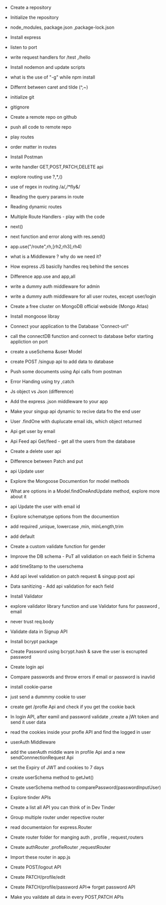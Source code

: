 - Create a repository
- Initialize the repository
- node_modules, package.json ,package-lock.json
- Install express
- listen to port
- write request handlers for /test ,/hello
- Install nodemon and update scripts
- what is the use of "-g" while npm install
- Differnt between caret and tilde (^,~)

- initialize git
- gitignore
- Create a remote repo on github
- push all code to remote repo
- play routes
- order matter in routes
- Install Postman
- write handler GET,POST,PATCH,DELETE api
- explore routing use ?,\*,()
- use of regex in routing /a/,/\*fly&/
- Reading the query params in route
- Reading dynamic routes

- Multiple Route Handlers - play with the code
- next()
- next function and error along with res.send()
- app.use("/route",rh,[rh2,rh3],rh4)
- what is a Middleware ? why do we need it?
- How express JS basiclly handles req behind the sences
- Difference app.use and app,all
- write a dummy auth middleware for admin
- write a dummy auth middleware for all user routes, except user/login

- Create a free cluster on MongoDB official webside (Mongo Atlas)
- Install mongoose libray
- Connect your application to the Database 'Connect-url"
- call the connectDB function and connect to database befor starting appliction on port
- create a useSchema &user Model
- create POST /singup api to add data to database
- Push some documents using Api calls from postman
- Error Handing using try ,catch

- Js object vs Json (difference)
- Add the express .json middleware to your app
- Make your singup api dynamic to recive data fro the end user
- User .findOne with duplucate email ids, which object returned
- Api get user by email
- Api Feed api Get/feed - get all the users from the database
- Create a delete user api
- Difference between Patch and put
- api Update user
- Explore the Mongoose Documention for model methods
- What are options in a Model.findOneAndUpdate method, explore more about it
- api Update the user with email id

- Explore schematype options from the documention
- add required ,unique, lowercase ,min, minLength,trim
- add default
- Create a custom validate function for gender
- Improve the DB schema - PuT all validiation on each field in Schema
- add timeStamp to the userschema
- Add api level validation on patch request & singup post api
- Data sanitizing - Add api validation for each field
- Install Validator
- explore validator library function and use Validator funs for password , email
- never trust req.body

- Validate data in Signup API
- Install bcrypt package
- Create Password using bcrypt.hash & save the user is excrupted password
- Create login api
- Compare passwords and throw errors if email or password is inavlid



- install cookie-parse
- just send a dummmy cookie to user
- create get /profle Api and check if you get the cookie back
- In login API, after eamil and password validate ,create a jWt token and send it user data
- read the cookies inside your profle API and find the logged in user
- userAuth Middleware
- add the userAuth middle ware in profile Api and a new sendConnnectionRequest Api
- set the Expiry of JWT and cookies to 7 days 
- create userSchema method to getJwt()
- Create userSchema method to comparePassword(passwordInputUser)



- Explore tinder APIs
- Create a list all API you can think of in Dev Tinder
- Group multiple router under repective router
- read documentaion for express.Router
- Create router folder for manging auth , profile , request,routers
- Create authRouter ,profleRouter ,requestRouter
- Import these router in app.js
- Create POST/logout API
- Create PATCH/profile/edit
- Create PATCH/profile/password API=> forget password API
- Make you vaildate all data in every POST,PATCH APIs